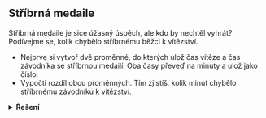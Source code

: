 ## Stříbrná medaile

Stříbrná medaile je sice úžasný úspěch, ale kdo by nechtěl vyhrát? Podívejme se, kolik chybělo stříbrnému běžci k
vítězství.

- Nejprve si vytvoř dvě proměnné, do kterých ulož čas vítěze a čas závodníka se stříbrnou medailí. Oba časy převeď na
  minuty a ulož jako číslo.
- Vypočti rozdíl obou proměnných. Tím zjistíš, kolik minut chybělo stříbrnému závodníku k vítězství.

<details>
<summary><b>Řešení</b></summary>


```python
vysledky = [
    ["Brunner Radek", [3, 0, 9]],
    ["Urban Jaroslav", [3, 11, 44]],
    ["Andrle Jakub", [3, 12, 21]],
    ["Fiala Stanislav", [3, 13, 31]]
]

#                  hodiny                   minuty               vteriny
vitezny_cas = vysledky[0][1][0] * 60 + vysledky[0][1][1] + vysledky[0][1][2] / 60
stribrny_cas = vysledky[1][1][0] * 60 + vysledky[1][1][1] + vysledky[1][1][2] / 60

rozdil = stribrny_cas - vitezny_cas
```

</details>
